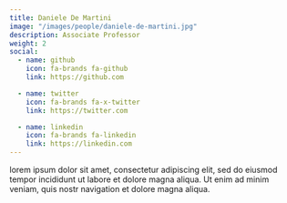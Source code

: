 ```yaml
---
title: Daniele De Martini
image: "/images/people/daniele-de-martini.jpg"
description: Associate Professor
weight: 2
social:
  - name: github
    icon: fa-brands fa-github
    link: https://github.com

  - name: twitter
    icon: fa-brands fa-x-twitter
    link: https://twitter.com

  - name: linkedin
    icon: fa-brands fa-linkedin
    link: https://linkedin.com
---
```


lorem ipsum dolor sit amet, consectetur adipiscing elit, sed do eiusmod tempor incididunt ut labore et dolore magna aliqua. Ut enim ad minim veniam, quis nostr navigation et dolore magna aliqua.
